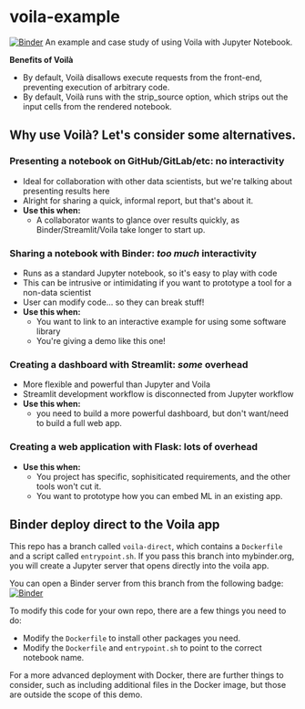 # voila-example
[![Binder](https://mybinder.org/badge_logo.svg)](https://mybinder.org/v2/gh/mcullan/voila-example/HEAD)
An example and case study of using Voila with Jupyter Notebook.


**Benefits of Voilà**
* By default, Voilà disallows execute requests from the front-end, preventing execution of arbitrary code.
* By default, Voilà runs with the strip_source option, which strips out the input cells from the rendered notebook.

## Why use Voilà? Let's consider some alternatives.

### Presenting a notebook on GitHub/GitLab/etc: no interactivity
* Ideal for collaboration with other data scientists, but we're talking about presenting results here
* Alright for sharing a quick, informal report, but that's about it. 
* **Use this when:**
    * A collaborator wants to glance over results quickly, as Binder/Streamlit/Voila take longer to start up.
        
### Sharing a notebook with Binder: *too much* interactivity
* Runs as a standard Jupyter notebook, so it's easy to play with code
* This can be intrusive or intimidating if you want to prototype a tool for a non-data scientist
* User can modify code... so they can break stuff!
* **Use this when:**
    * You want to link to an interactive example for using some software library
    * You're giving a demo like this one! 
    
### Creating a dashboard with Streamlit: *some* overhead
* More flexible and powerful than Jupyter and Voila
* Streamlit development workflow is disconnected from Jupyter workflow
* **Use this when:** 
    * you need to build a more powerful dashboard, but don't want/need to build a full web app.

### Creating a web application with Flask: lots of overhead
* **Use this when:** 
    * You project has specific, sophisiticated requirements, and the other tools won't cut it.
    * You want to prototype how you can embed ML in an existing app.


## Binder deploy direct to the Voila app

This repo has a branch called `voila-direct`, which contains a `Dockerfile` and a script called `entrypoint.sh`. If you pass this branch into mybinder.org, you will create a Jupyter server that opens directly into the voila app.

You can open a Binder server from this branch from the following badge:
[![Binder](https://mybinder.org/badge_logo.svg)](https://mybinder.org/v2/gh/mcullan/voila-example/voila-direct)

To modify this code for your own repo, there are a few things you need to do:
* Modify the `Dockerfile` to install other packages you need.
* Modify the `Dockerfile` and `entrypoint.sh` to point to the correct notebook name.

For a more advanced deployment with Docker, there are further things to consider, such as including additional files in the Docker image, but those are outside the scope of this demo.
